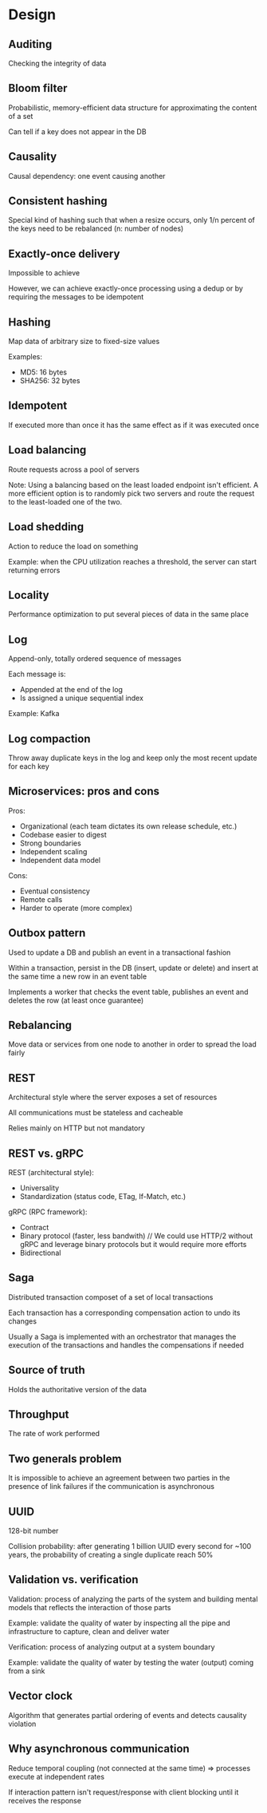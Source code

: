 # Design

## Auditing

Checking the integrity of data

## Bloom filter

Probabilistic, memory-efficient data structure for approximating the content of a set

Can tell if a key does not appear in the DB

## Causality

Causal dependency: one event causing another

## Consistent hashing

Special kind of hashing such that when a resize occurs, only 1/n percent of the keys need to be rebalanced (n: number of nodes)

## Exactly-once delivery

Impossible to achieve

However, we can achieve exactly-once processing using a dedup or by requiring the messages to be idempotent

## Hashing

Map data of arbitrary size to fixed-size values

Examples:
- MD5: 16 bytes
- SHA256: 32 bytes

## Idempotent

If executed more than once it has the same effect as if it was executed once

## Load balancing

Route requests across a pool of servers

Note: Using a balancing based on the least loaded endpoint isn't efficient. A more efficient option is to randomly pick two servers and route the request to the least-loaded one of the two.

## Load shedding

Action to reduce the load on something

Example: when the CPU utilization reaches a threshold, the server can start returning errors

## Locality

Performance optimization to put several pieces of data in the same place

## Log

Append-only, totally ordered sequence of messages

Each message is:
- Appended at the end of the log
- Is assigned a unique sequential index

Example: Kafka

## Log compaction

Throw away duplicate keys in the log and keep only the most recent update for each key

## Microservices: pros and cons

Pros:
- Organizational (each team dictates its own release schedule, etc.)
- Codebase easier to digest
- Strong boundaries
- Independent scaling
- Independent data model

Cons:
- Eventual consistency
- Remote calls
- Harder to operate (more complex)

## Outbox pattern

Used to update a DB and publish an event in a transactional fashion

Within a transaction, persist in the DB (insert, update or delete) and insert at the same time a new row in an event table

Implements a worker that checks the event table, publishes an event and deletes the row (at least once guarantee)

## Rebalancing

Move data or services from one node to another in order to spread the load fairly

## REST

Architectural style where the server exposes a set of resources

All communications must be stateless and cacheable

Relies mainly on HTTP but not mandatory

## REST vs. gRPC

REST (architectural style):
- Universality
- Standardization (status code, ETag, If-Match, etc.)

gRPC (RPC framework):
- Contract
- Binary protocol (faster, less bandwith) // We could use HTTP/2 without gRPC and leverage binary protocols but it would require more efforts
- Bidirectional

## Saga

Distributed transaction composet of a set of local transactions

Each transaction has a corresponding compensation action to undo its changes

Usually a Saga is implemented with an orchestrator that manages the execution of the transactions and handles the compensations if needed

## Source of truth

Holds the authoritative version of the data

## Throughput

The rate of work performed

## Two generals problem

It is impossible to achieve an agreement between two parties in the presence of link failures if the communication is asynchronous

## UUID

128-bit number

Collision probability: after generating 1 billion UUID every second for ~100 years, the probability of creating a single duplicate reach 50%

## Validation vs. verification

Validation: process of analyzing the parts of the system and building mental models that reflects the interaction of those parts

Example: validate the quality of water by inspecting all the pipe and infrastructure to capture, clean and deliver water

Verification: process of analyzing output at a system boundary

Example: validate the quality of water by testing the water (output) coming from a sink

## Vector clock

Algorithm that generates partial ordering of events and detects causality violation

## Why asynchronous communication

Reduce temporal coupling (not connected at the same time) => processes execute at independent rates

If interaction pattern isn't request/response with client blocking until it receives the response
